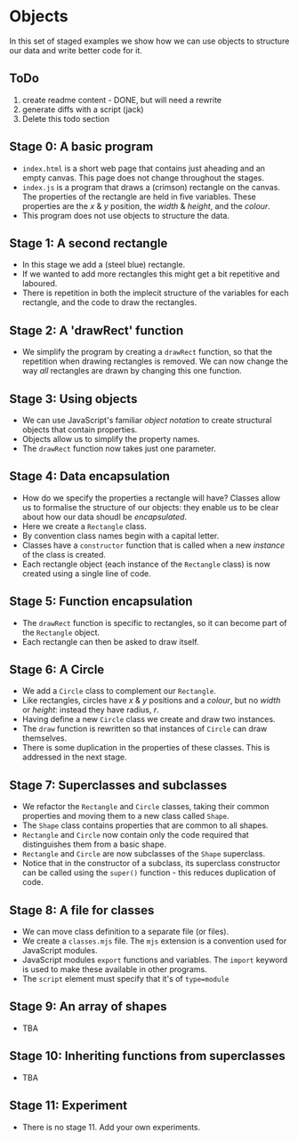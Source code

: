 # Objects

In this set of staged examples we show how we can use objects to structure our data and write better code for it.


## ToDo

1. create readme content - DONE, but will need a rewrite
2. generate diffs with a script (jack)
3. Delete this todo section


## Stage 0: A basic program

* `index.html` is a short web page that contains just aheading and an empty canvas.  This page does not change throughout the stages.
* `index.js` is a program that draws a (crimson) rectangle on the canvas.  The properties of the rectangle are held in five variables.  These properties are the _x_ & _y_ position, the _width_ & _height_, and the _colour_.
* This program does not use objects to structure the data.

## Stage 1: A second rectangle

* In this stage we add a (steel blue) rectangle.
* If we wanted to add more rectangles this might get a bit repetitive and laboured.
* There is repetition in both the implecit structure of the variables for each rectangle, and the code to draw the rectangles.

## Stage 2: A 'drawRect' function

* We simplify the program by creating a `drawRect` function, so that the repetition when drawing rectangles is removed.  We can now change the way _all_ rectangles are drawn by changing this one function.

## Stage 3: Using objects

* We can use JavaScript's familiar _object notation_ to create structural objects that contain properties.
* Objects allow us to simplify the property names.
* The `drawRect` function now takes just one parameter.

## Stage 4: Data encapsulation

* How do we specify the properties a rectangle will have?  Classes allow us to formalise the structure of our objects: they enable us to be clear about how our data shoudl be _encapsulated_.
* Here we create a `Rectangle` class.
* By convention class names begin with a capital letter.
* Classes have a `constructor` function that is called when a new _instance_ of the class is created.
* Each rectangle object (each instance of the `Rectangle` class) is now created using a single line of code.

## Stage 5: Function encapsulation

* The `drawRect` function is specific to rectangles, so it can become part of the `Rectangle` object.
* Each rectangle can then be asked to draw itself.

## Stage 6: A Circle

* We add a `Circle` class to complement our `Rectangle`.
* Like rectangles, circles have _x_ & _y_ positions and a _colour_, but no _width_ or _height_: instead they have radius, _r_.
* Having define a new `Circle` class we create and draw two instances.
* The `draw` function is rewritten so that instances of `Circle` can draw themselves.
* There is some duplication in the properties of these classes.  This is addressed in the next stage.

## Stage 7: Superclasses and subclasses

* We refactor the `Rectangle` and `Circle` classes, taking their common properties and moving them to a new class called `Shape`.
* The `Shape` class contains properties that are common to all shapes.
* `Rectangle` and `Circle` now contain only the code required that distinguishes them from a basic shape.
* `Rectangle` and `Circle` are now subclasses of the `Shape` superclass.
* Notice that in the constructor of a subclass, its superclass constructor can be called using the `super()` function - this reduces duplication of code.

## Stage 8: A file for classes

* We can move class definition to a separate file (or files).
* We create a `classes.mjs` file.  The `mjs` extension is a convention used for JavaScript modules.
* JavaScript modules `export` functions and variables.  The `import` keyword is used to make these available in other programs.
* The `script` element must specify that it's of `type=module`

## Stage 9: An array of shapes

* TBA

## Stage 10: Inheriting functions from superclasses

* TBA

## Stage 11: Experiment

* There is no stage 11.  Add your own experiments.
